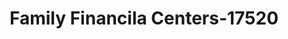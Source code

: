 ---
f_zip-code: 31326
f_state-code: GA
title: Family Financila Centers-17520
f_phone: 912-826-0711
f_city-only: Rincon
f_address: 1002 Lisa Street Rincon
f_location-unique-id: '17520'
slug: family-financila-centers-17520
updated-on: '2024-05-30T13:46:58.046Z'
created-on: '2024-05-30T13:36:59.803Z'
published-on: '2024-05-30T13:54:32.469Z'
f_city-state: cms/city/rincon-ga.md
f_company: cms/company/family-financila-centers.md
f_state: cms/state/georgia.md
layout: '[payday-loan].html'
tags: payday-loan
---